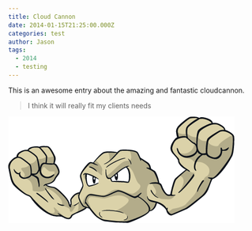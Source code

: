 ```yaml
---
title: Cloud Cannon
date: 2014-01-15T21:25:00.000Z
categories: test
author: Jason
tags:
  - 2014
  - testing
---
```


This is an awesome entry about the amazing and fantastic cloudcannon.

> I think it will really fit my clients needs

![](/uploads/versions/geodude---x----458-215x---.png)